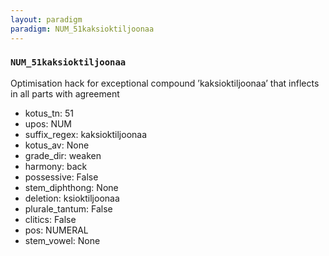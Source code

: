 ```yaml
---
layout: paradigm
paradigm: NUM_51kaksioktiljoonaa
---
```

### ` NUM_51kaksioktiljoonaa `

Optimisation hack for exceptional compound ’kaksioktiljoonaa’ that inflects in all parts with agreement
* kotus_tn: 51
* upos: NUM
* suffix_regex: kaksioktiljoonaa
* kotus_av: None
* grade_dir: weaken
* harmony: back
* possessive: False
* stem_diphthong: None
* deletion: ksioktiljoonaa
* plurale_tantum: False
* clitics: False
* pos: NUMERAL
* stem_vowel: None
